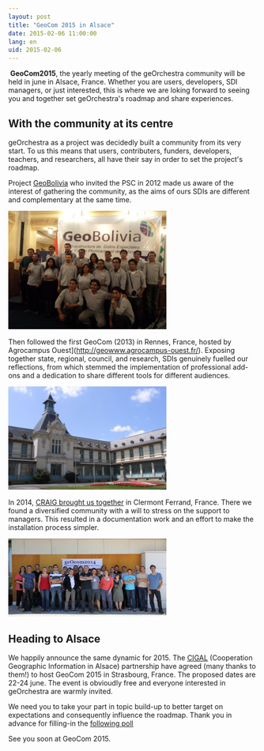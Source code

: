 ```yaml
---
layout: post
title: "GeoCom 2015 in Alsace"
date: 2015-02-06 11:00:00
lang: en
uid: 2015-02-06
---
```


 **GeoCom2015**, the yearly meeting of the geOrchestra community will be held in june in Alsace, France. Whether you are users, developers, SDI managers, or just interested, this is where we are loking forward to seeing you and together set geOrchestra's roadmap and share experiences.

<!--more-->

## With the community at its centre

geOrchestra as a project was decidedly built a community from its very start. To us this means that users, contributers, funders, developers, teachers, and researchers, all have their say in order to set the project's roadmap.

Project [GeoBolivia](http://geo.gob.bo/) who invited the PSC in 2012 made us aware of the interest of gathering the community, as the aims of ours SDIs are different and complementary at the same time.

<img src="/public/posts/2015-02-06/equipogeobolivia-48779.jpg" width="320" alt="bolivia2012" />

Then followed the first GeoCom (2013) in Rennes, France, hosted by Agrocampus Ouest](http://geowww.agrocampus-ouest.fr/). Exposing together state, regional, council, and research, SDIs genuinely fuelled our reflections, from which stemmed the implementation of professional add-ons and a dedication to share different tools for different audiences.

<img src="/public/AGROCAMPUS.jpg" alt="" width="320" alt="agrocampus ouest 2013" />

In 2014, [CRAIG brought us together](http://www.craig.fr/reunions/1229-georchestra-community-meeting) in Clermont Ferrand, France. There we found a diversified community with a will to stress on the support to managers. This resulted in a documentation work and an effort to make the installation process simpler.

<img src="/public/posts/2015-02-06/geocom2014.png" width="320" alt="craig 2014" />


## Heading to Alsace

We happily announce the same dynamic for 2015. The [CIGAL](http://www.cigalsace.org/) (Cooperation Geographic Information in Alsace) partnership have agreed (many thanks to them!) to host GeoCom 2015 in Strasbourg, France. The proposed dates are 22-24 june. The event is obvioudly free and everyone interested in geOrchestra are warmly invited.

We need you to take your part in topic build-up to better target on expectations and consequently influence the roadmap. Thank you in advance for filling-in the [following poll](https://sdi.georchestra.org/limesurvey/index.php/446666/lang-en)

See you soon at GeoCom 2015.
